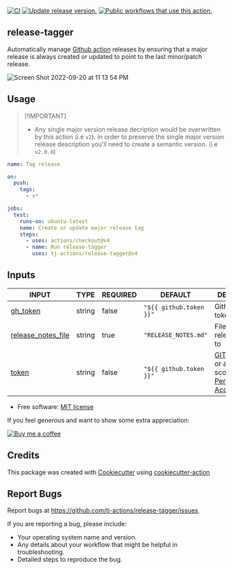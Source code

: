 [![CI](https://github.com/tj-actions/release-tagger/workflows/CI/badge.svg)](https://github.com/tj-actions/release-tagger/actions?query=workflow%3ACI)
[![Update release version.](https://github.com/tj-actions/release-tagger/workflows/Update%20release%20version./badge.svg)](https://github.com/tj-actions/release-tagger/actions?query=workflow%3A%22Update+release+version.%22)
[![Public workflows that use this action.](https://img.shields.io/endpoint?url=https%3A%2F%2Fused-by.vercel.app%2Fapi%2Fgithub-actions%2Fused-by%3Faction%3Dtj-actions%2Frelease-tagger%26badge%3Dtrue)](https://github.com/search?o=desc\&q=tj-actions+release-tagger+path%3A.github%2Fworkflows+language%3AYAML\&s=\&type=Code)

## release-tagger

Automatically manage [Github action](https://docs.github.com/en/actions/creating-actions) releases by ensuring that a major release is always created or updated to point to the last minor/patch release.

![Screen Shot 2022-09-20 at 11 13 54 PM](https://user-images.githubusercontent.com/17484350/191419709-d13f6d43-91af-4209-95de-9a88d4e70d86.png)

## Usage

> \[!IMPORTANT]
>
> *   Any single major version release decription would be overwritten by this action (i.e `v2`). In order to preserve the single major version release description you'll need to create a semantic version. (i.e `v2.0.0`)

```yaml
name: Tag release

on:
  push:
    tags:
      - v*

jobs:
  test:
    runs-on: ubuntu-latest
    name: Create or update major release tag
    steps:
      - uses: actions/checkout@v4
      - name: Run release-tagger
        uses: tj-actions/release-tagger@v4
```

## Inputs

<!-- AUTO-DOC-INPUT:START - Do not remove or modify this section -->

|                                         INPUT                                          |  TYPE  | REQUIRED |         DEFAULT         |                                                                                                                                                     DESCRIPTION                                                                                                                                                      |
|----------------------------------------------------------------------------------------|--------|----------|-------------------------|----------------------------------------------------------------------------------------------------------------------------------------------------------------------------------------------------------------------------------------------------------------------------------------------------------------------|
|                <a name="input_gh_token"></a>[gh\_token](#input_gh_token)                | string |  false   | `"${{ github.token }}"` |                                                                                                                                                   Github CLI token                                                                                                                                                   |
| <a name="input_release_notes_file"></a>[release\_notes\_file](#input_release_notes_file) | string |   true   |  `"RELEASE_NOTES.md"`   |                                                                                                                                         File to write release notes <br>to                                                                                                                                           |
|                    <a name="input_token"></a>[token](#input_token)                     | string |  false   | `"${{ github.token }}"` | [GITHUB\_TOKEN](https://docs.github.com/en/free-pro-team@latest/actions/reference/authentication-in-a-workflow#using-the-github_token-in-a-workflow) or a repo scoped <br>[Personal Access Token](https://docs.github.com/en/free-pro-team@latest/github/authenticating-to-github/creating-a-personal-access-token)  |

<!-- AUTO-DOC-INPUT:END -->

*   Free software: [MIT license](LICENSE)

If you feel generous and want to show some extra appreciation:

[![Buy me a coffee][buymeacoffee-shield]][buymeacoffee]

[buymeacoffee]: https://www.buymeacoffee.com/jackton1

[buymeacoffee-shield]: https://www.buymeacoffee.com/assets/img/custom_images/orange_img.png

## Credits

This package was created with [Cookiecutter](https://github.com/cookiecutter/cookiecutter) using [cookiecutter-action](https://github.com/tj-actions/cookiecutter-action)

## Report Bugs

Report bugs at https://github.com/tj-actions/release-tagger/issues.

If you are reporting a bug, please include:

*   Your operating system name and version.
*   Any details about your workflow that might be helpful in troubleshooting.
*   Detailed steps to reproduce the bug.
